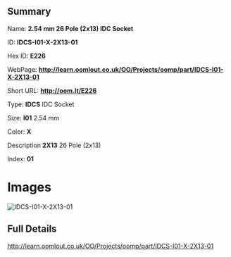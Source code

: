 

## Summary
 
Name: __2.54 mm 26 Pole (2x13) IDC Socket__

ID: __IDCS-I01-X-2X13-01__

Hex ID: __E226__

WebPage: __http://learn.oomlout.co.uk/OO/Projects/oomp/part/IDCS-I01-X-2X13-01__

Short URL: __http://oom.lt/E226__


Type: __IDCS__ IDC Socket 

Size: __I01__ 2.54 mm 

Color: __X__  

Description __2X13__ 26 Pole (2x13) 

Index: __01__


 # Images
![IDCS-I01-X-2X13-01](http://oomlout.com/oomp-gen/parts/IDCS-I01-X-2X13-01/IDCS-I01-X-2X13-01_420.jpg)



 ## Full Details

 http://learn.oomlout.co.uk/OO/Projects/oomp/part/IDCS-I01-X-2X13-01














